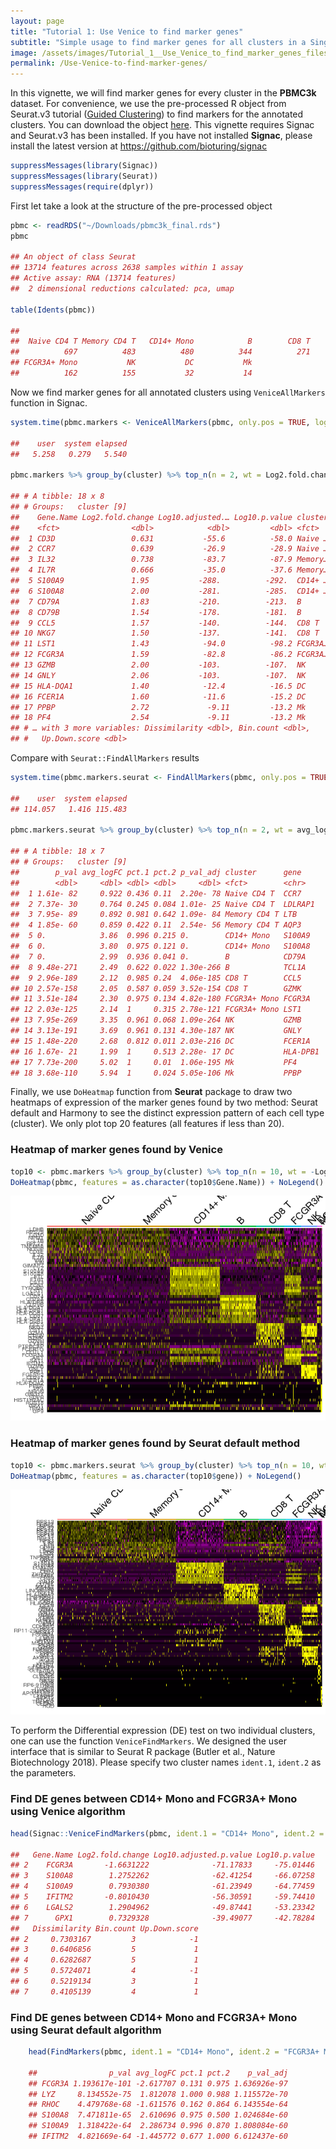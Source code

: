 ```yaml
---
layout: page 
title: "Tutorial 1: Use Venice to find marker genes"
subtitle: "Simple usage to find marker genes for all clusters in a Single-cell data"
image: /assets/images/Tutorial_1__Use_Venice_to_find_marker_genes_files/figure-markdown_strict/unnamed-chunk-6-1.png
permalink: /Use-Venice-to-find-marker-genes/
---
```

In this vignette, we will find marker genes for every cluster in the
**PBMC3k** dataset. For convenience, we use the pre-processed R object
from Seurat.v3 tutorial (<a href="https://satijalab.org/seurat/v3.0/pbmc3k_tutorial.html" class="uri">Guided Clustering</a>)
to find markers for the annotated clusters. You can download the object
[here](https://www.dropbox.com/s/63gnlw45jf7cje8/pbmc3k_final.rds?dl=1).
This vignette requires Signac and Seurat.v3 has been installed. If you
have not installed **Signac**, please install the latest version at
<a href="https://github.com/bioturing/signac" class="uri">https://github.com/bioturing/signac</a>

```R
suppressMessages(library(Signac))
suppressMessages(library(Seurat))
suppressMessages(require(dplyr))
```

First let take a look at the structure of the pre-processed object

```R
pbmc <- readRDS("~/Downloads/pbmc3k_final.rds")
pbmc

## An object of class Seurat 
## 13714 features across 2638 samples within 1 assay 
## Active assay: RNA (13714 features)
##  2 dimensional reductions calculated: pca, umap

table(Idents(pbmc))

## 
##  Naive CD4 T Memory CD4 T   CD14+ Mono            B        CD8 T 
##          697          483          480          344          271 
## FCGR3A+ Mono           NK           DC           Mk 
##          162          155           32           14
```

Now we find marker genes for all annotated clusters using `VeniceAllMarkers` function in Signac.

```R
system.time(pbmc.markers <- VeniceAllMarkers(pbmc, only.pos = TRUE, logfc.threshold = 0.25, verbose = F))

##    user  system elapsed 
##   5.258   0.279   5.540

pbmc.markers %>% group_by(cluster) %>% top_n(n = 2, wt = Log2.fold.change)

## # A tibble: 18 x 8
## # Groups:   cluster [9]
##    Gene.Name Log2.fold.change Log10.adjusted.… Log10.p.value cluster
##    <fct>                <dbl>            <dbl>         <dbl> <fct>  
##  1 CD3D                 0.631           -55.6          -58.0 Naive …
##  2 CCR7                 0.639           -26.9          -28.9 Naive …
##  3 IL32                 0.738           -83.7          -87.9 Memory…
##  4 IL7R                 0.666           -35.0          -37.6 Memory…
##  5 S100A9               1.95           -288.          -292.  CD14+ …
##  6 S100A8               2.00           -281.          -285.  CD14+ …
##  7 CD79A                1.83           -210.          -213.  B      
##  8 CD79B                1.54           -178.          -181.  B      
##  9 CCL5                 1.57           -140.          -144.  CD8 T  
## 10 NKG7                 1.50           -137.          -141.  CD8 T  
## 11 LST1                 1.43            -94.0          -98.2 FCGR3A…
## 12 FCGR3A               1.59            -82.8          -86.2 FCGR3A…
## 13 GZMB                 2.00           -103.          -107.  NK     
## 14 GNLY                 2.06           -103.          -107.  NK     
## 15 HLA-DQA1             1.40            -12.4          -16.5 DC     
## 16 FCER1A               1.60            -11.6          -15.2 DC     
## 17 PPBP                 2.72             -9.11         -13.2 Mk     
## 18 PF4                  2.54             -9.11         -13.2 Mk     
## # … with 3 more variables: Dissimilarity <dbl>, Bin.count <dbl>,
## #   Up.Down.score <dbl>
```

Compare with `Seurat::FindAllMarkers` results

```R
system.time(pbmc.markers.seurat <- FindAllMarkers(pbmc, only.pos = TRUE, logfc.threshold = 0.25, verbose = F, min.cells.feature = 0))

##    user  system elapsed 
## 114.057   1.416 115.483

pbmc.markers.seurat %>% group_by(cluster) %>% top_n(n = 2, wt = avg_logFC)

## # A tibble: 18 x 7
## # Groups:   cluster [9]
##        p_val avg_logFC pct.1 pct.2 p_val_adj cluster      gene    
##        <dbl>     <dbl> <dbl> <dbl>     <dbl> <fct>        <chr>   
##  1 1.61e- 82     0.922 0.436 0.11  2.20e- 78 Naive CD4 T  CCR7    
##  2 7.37e- 30     0.764 0.245 0.084 1.01e- 25 Naive CD4 T  LDLRAP1 
##  3 7.95e- 89     0.892 0.981 0.642 1.09e- 84 Memory CD4 T LTB     
##  4 1.85e- 60     0.859 0.422 0.11  2.54e- 56 Memory CD4 T AQP3    
##  5 0.            3.86  0.996 0.215 0.        CD14+ Mono   S100A9  
##  6 0.            3.80  0.975 0.121 0.        CD14+ Mono   S100A8  
##  7 0.            2.99  0.936 0.041 0.        B            CD79A   
##  8 9.48e-271     2.49  0.622 0.022 1.30e-266 B            TCL1A   
##  9 2.96e-189     2.12  0.985 0.24  4.06e-185 CD8 T        CCL5    
## 10 2.57e-158     2.05  0.587 0.059 3.52e-154 CD8 T        GZMK    
## 11 3.51e-184     2.30  0.975 0.134 4.82e-180 FCGR3A+ Mono FCGR3A  
## 12 2.03e-125     2.14  1     0.315 2.78e-121 FCGR3A+ Mono LST1    
## 13 7.95e-269     3.35  0.961 0.068 1.09e-264 NK           GZMB    
## 14 3.13e-191     3.69  0.961 0.131 4.30e-187 NK           GNLY    
## 15 1.48e-220     2.68  0.812 0.011 2.03e-216 DC           FCER1A  
## 16 1.67e- 21     1.99  1     0.513 2.28e- 17 DC           HLA-DPB1
## 17 7.73e-200     5.02  1     0.01  1.06e-195 Mk           PF4     
## 18 3.68e-110     5.94  1     0.024 5.05e-106 Mk           PPBP

```

Finally, we use `DoHeatmap` function from **Seurat** package to draw two
heatmaps of expression of the marker genes found by two method: Seurat
default and Harmony to see the distinct expression pattern of each cell
type (cluster). We only plot top 20 features (all features if less than
20).

### Heatmap of marker genes found by Venice

```R
top10 <- pbmc.markers %>% group_by(cluster) %>% top_n(n = 10, wt = -Log10.adjusted.p.value)
DoHeatmap(pbmc, features = as.character(top10$Gene.Name)) + NoLegend()
```
![Marker genes found by Venice](/assets/images/Tutorial_1__Use_Venice_to_find_marker_genes_files/figure-markdown_strict/unnamed-chunk-6-1.png)

### Heatmap of marker genes found by Seurat default method
```R
top10 <- pbmc.markers.seurat %>% group_by(cluster) %>% top_n(n = 10, wt = -p_val_adj)
DoHeatmap(pbmc, features = as.character(top10$gene)) + NoLegend()
```
![Marker genes found by Seurat default method](/assets/images/Tutorial_1__Use_Venice_to_find_marker_genes_files/figure-markdown_strict/unnamed-chunk-7-1.png)

To perform the Differential expression (DE) test on two individual
clusters, one can use the function `VeniceFindMarkers`. We designed the
user interface that is similar to Seurat R package (Butler et al.,
Nature Biotechnology 2018). Please specify two cluster names `ident.1`,
`ident.2` as the parameters.

### Find DE genes between CD14+ Mono and FCGR3A+ Mono using Venice algorithm
```R
head(Signac::VeniceFindMarkers(pbmc, ident.1 = "CD14+ Mono", ident.2 = "FCGR3A+ Mono", logfc.threshold = log(2)))

##   Gene.Name Log2.fold.change Log10.adjusted.p.value Log10.p.value
## 2    FCGR3A       -1.6631222              -71.17833     -75.01446
## 3    S100A8        1.2752262              -62.41254     -66.07258
## 4    S100A9        0.7930380              -61.23949     -64.77459
## 5    IFITM2       -0.8010430              -56.30591     -59.74410
## 6    LGALS2        1.2904962              -49.87441     -53.23342
## 7      GPX1        0.7329328              -39.49077     -42.78284
##   Dissimilarity Bin.count Up.Down.score
## 2     0.7303167         3            -1
## 3     0.6406856         5             1
## 4     0.6282687         5             1
## 5     0.5724071         4            -1
## 6     0.5219134         3             1
## 7     0.4105139         4             1
```
### Find DE genes between CD14+ Mono and FCGR3A+ Mono using Seurat default algorithm
```R
    head(FindMarkers(pbmc, ident.1 = "CD14+ Mono", ident.2 = "FCGR3A+ Mono", logfc.threshold = log(2)))

    ##                p_val avg_logFC pct.1 pct.2    p_val_adj
    ## FCGR3A 1.193617e-101 -2.617707 0.131 0.975 1.636926e-97
    ## LYZ     8.134552e-75  1.812078 1.000 0.988 1.115572e-70
    ## RHOC    4.479768e-68 -1.611576 0.162 0.864 6.143554e-64
    ## S100A8  7.471811e-65  2.610696 0.975 0.500 1.024684e-60
    ## S100A9  1.318422e-64  2.286734 0.996 0.870 1.808084e-60
    ## IFITM2  4.821669e-64 -1.445772 0.677 1.000 6.612437e-60
```
